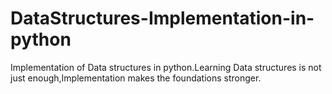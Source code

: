 # DataStructures-Implementation-in-python
Implementation of Data structures in python.Learning Data structures is not just enough,Implementation makes the foundations stronger.
